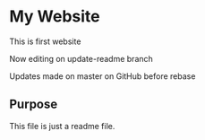 # My Website

This is first website

Now editing on update-readme branch

Updates made on master on GitHub before rebase

## Purpose
This file is just a readme file.
